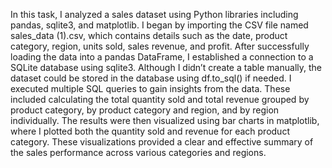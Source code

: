 In this task, I analyzed a sales dataset using Python libraries including pandas, sqlite3, and matplotlib. I began by importing the CSV file named sales_data (1).csv, which contains details such as the date, product category, region, units sold, sales revenue, and profit. After successfully loading the data into a pandas DataFrame, I established a connection to a SQLite database using sqlite3. Although I didn’t create a table manually, the dataset could be stored in the database using df.to_sql() if needed. I executed multiple SQL queries to gain insights from the data. These included calculating the total quantity sold and total revenue grouped by product category, by product category and region, and by region individually. The results were then visualized using bar charts in matplotlib, where I plotted both the quantity sold and revenue for each product category. These visualizations provided a clear and effective summary of the sales performance across various categories and regions.
